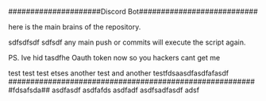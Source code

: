 #####################Discord Bot###########################

here is the main brains of the repository.

sdfsdfsdf
sdfsdf
any main push or commits will execute the script again.

PS. Ive hid tasdfhe Oauth token now so you hackers cant get me

test test test etses another test and another testfdsaasdfasdfafasdf
#########################################################fdsafsda##
asdfasdf
asdfafds
asdfadf
asdfsadfasdf
adsf
